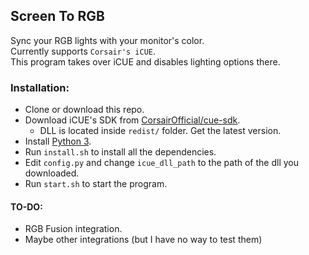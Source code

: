 ## Screen To RGB

Sync your RGB lights with your monitor's color.\
Currently supports `Corsair's iCUE`.\
This program takes over iCUE and disables lighting options there.

### Installation:
* Clone or download this repo.
* Download iCUE's SDK from [CorsairOfficial/cue-sdk](https://github.com/CorsairOfficial/cue-sdk/releases).
    * DLL is located inside `redist/` folder. Get the latest version.
* Install [Python 3](https://www.python.org/downloads/).
* Run `install.sh` to install all the dependencies.
* Edit `config.py` and change `icue_dll_path` to the path of the dll you downloaded.
* Run `start.sh` to start the program.


#### TO-DO:
* RGB Fusion integration.
* Maybe other integrations (but I have no way to test them)
